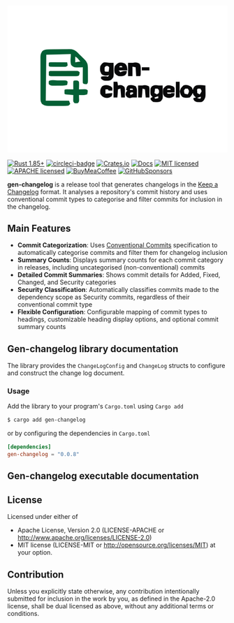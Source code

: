 ![Gen-changelog — Generate a change log based on the git commits compatible with keep-a-changelog and using conventional commits to categorise commits][splash]

[splash]: https://raw.githubusercontent.com/jerus-org/gen-changelog/main/assets/splash.svg

[![Rust 1.85+][version-badge]][version-url]
[![circleci-badge]][circleci-url]
[![Crates.io][crates-badge]][crates-url]
[![Docs][docs-badge]][docs-url]
[![MIT licensed][mit-badge]][mit-url]
[![APACHE licensed][apache-badge]][apache-url]
[![BuyMeaCoffee][bmac-badge]][bmac-url]
[![GitHubSponsors][ghub-badge]][ghub-url]

[crates-badge]: https://img.shields.io/crates/v/gen-changelog.svg
[crates-url]: https://crates.io/crates/gen-changlog
[mit-badge]: https://img.shields.io/badge/license-MIT-blue.svg
[mit-url]: https://github.com/jerusdp/gen-changelog/blob/main/LICENSE-MIT
[apache-badge]: https://img.shields.io/badge/license-APACHE-blue.svg
[apache-url]: https://github.com/jerusdp/gen-changelog/blob/main/LICENSE-APACHE
[circleci-badge]: https://dl.circleci.com/status-badge/img/gh/jerus-org/gen-changelog/tree/main.svg?style=svg
[circleci-url]: https://dl.circleci.com/status-badge/redirect/gh/jerus-org/gen-changelog/tree/main
[version-badge]: https://img.shields.io/badge/rust-1.85+-orange.svg
[version-url]: https://www.rust-lang.org
[docs-badge]:  https://docs.rs/gen-changelog/badge.svg
[docs-url]:  https://docs.rs/gen-changelog
[bmac-badge]: https://badgen.net/badge/icon/buymeacoffee?color=yellow&icon=buymeacoffee&label
[bmac-url]: https://buymeacoffee.com/jerusdp
[ghub-badge]: https://img.shields.io/badge/sponsor-30363D?logo=GitHub-Sponsors&logoColor=#white
[ghub-url]: https://github.com/sponsors/jerusdp

**gen-changelog** is a release tool that generates changelogs in the [Keep a Changelog](https://keepachangelog.com/en/1.1.0/) format. It analyses a repository's commit history and uses conventional commit types to categorise and filter commits for inclusion in the changelog.

## Main Features

- **Commit Categorization**: Uses [Conventional Commits](https://www.conventionalcommits.org/en/v1.0.0/) specification to automatically categorise commits and filter them for changelog inclusion
- **Summary Counts**: Displays summary counts for each commit category in releases, including uncategorised (non-conventional) commits
- **Detailed Commit Summaries**: Shows commit details for Added, Fixed, Changed, and Security categories
- **Security Classification**: Automatically classifies commits made to the dependency scope as Security commits, regardless of their conventional commit type
- **Flexible Configuration**: Configurable mapping of commit types to headings, customizable heading display options, and optional commit summary counts
## Gen-changelog library documentation 

The library provides the `ChangeLogConfig` and `ChangeLog` structs to configure and construct the change log document. 

### Usage

Add the library to your program's `Cargo.toml` using `Cargo add` 

```bash
$ cargo add gen-changelog

```

or by configuring the dependencies in `Cargo.toml`

```toml
[dependencies]
gen-changelog = "0.0.8"
```

## Gen-changelog executable documentation 


## License

 Licensed under either of

- Apache License, Version 2.0 (LICENSE-APACHE or <http://www.apache.org/licenses/LICENSE-2.0>)
- MIT license (LICENSE-MIT or <http://opensource.org/licenses/MIT>)
 at your option.

## Contribution

 Unless you explicitly state otherwise, any contribution intentionally submitted for inclusion in the work by you, as defined in the Apache-2.0 license, shall be dual licensed as above, without any additional terms or conditions.
